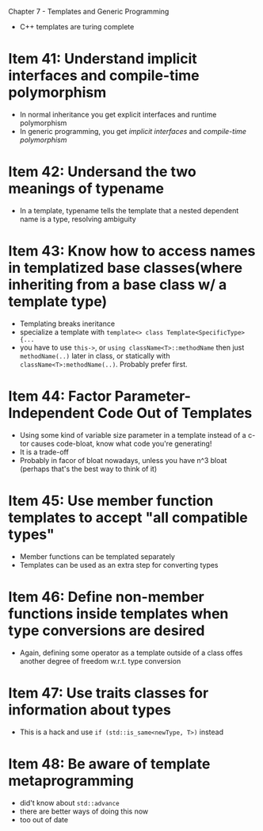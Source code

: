 Chapter 7 - Templates and Generic Programming
- C++ templates are turing complete

# Item 41: Understand implicit interfaces and compile-time polymorphism
- In normal inheritance you get explicit interfaces and runtime polymorphism
- In generic programming, you get _implicit interfaces_ and _compile-time polymorphism_

# Item 42: Undersand the two meanings of typename
- In a template, typename tells the template that a nested dependent name is a type, resolving ambiguity

# Item 43: Know how to access names in templatized base classes(where inheriting from a base class w/ a template type)
- Templating breaks ineritance
- specialize a template with `template<> class Template<SpecificType> {...`
- you have to use `this->`, or `using className<T>::methodName` then just `methodName(..)` later in class, or statically with `className<T>:methodName(..)`. Probably prefer first.

# Item 44: Factor Parameter-Independent Code Out of Templates
- Using some kind of variable size parameter in a template instead of a c-tor causes code-bloat, know what code you're generating!
- It is a trade-off
- Probably in facor of bloat nowadays, unless you have n^3 bloat (perhaps that's the best way to think of it)

# Item 45: Use member function templates to accept "all compatible types"
- Member functions can be templated separately
- Templates can be used as an extra step for converting types

# Item 46: Define non-member functions inside templates when type conversions are desired
- Again, defining some operator as a template outside of a class offes another degree of freedom w.r.t. type conversion

# Item 47: Use traits classes for information about types
- This is a hack and use `if (std::is_same<newType, T>)` instead

# Item 48: Be aware of template metaprogramming
- did't know about `std::advance`
- there are better ways of doing this now
- too out of date
